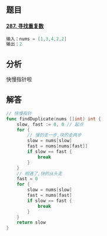 ## 题目

#### [287. 寻找重复数](https://leetcode-cn.com/problems/find-the-duplicate-number/)

```go
输入：nums = [1,3,4,2,2]
输出：2
```



## 分析

快慢指针啦

## 解答

```go
// 快慢指针
func findDuplicate(nums []int) int {
    slow, fast := 0, 0 // 起点
    for {
        // 慢的走一步,块的走两步
        slow = nums[slow]
        fast = nums[nums[fast]]
        if slow == fast {
            break
        }
    }
    // 相遇了,快的从头走
    fast = 0
    for {
        slow = nums[slow]
        fast = nums[fast]
        if slow == fast {
            break
        }
    }
    return slow
}
```


